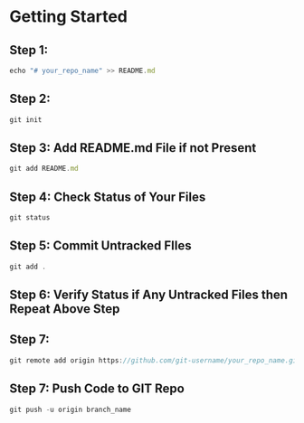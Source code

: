 # Getting Started
## Step 1:

```javascript 
echo "# your_repo_name" >> README.md
````

## Step 2: 

```javascript 
git init
````

## Step 3: Add README.md File if not Present

```javascript 
git add README.md
````

## Step 4: Check Status of Your Files

```javascript 
git status
````

## Step 5: Commit Untracked FIles

```javascript 
git add .
````

## Step 6: Verify Status if Any Untracked Files then Repeat Above Step

## Step 7:

```javascript 
git remote add origin https://github.com/git-username/your_repo_name.git
````

## Step 7: Push Code to GIT Repo

```javascript
git push -u origin branch_name
````
